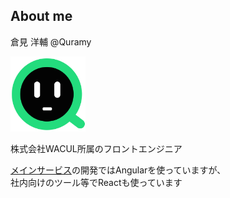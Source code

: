 ##  About me

倉見 洋輔 @Quramy
<a href="https://twitter.com/quramy" style="color:inherit;font-size:larger" target="_blank"><span class="fa fa-twitter-square"></span> </a>
<a href="https://github.com/Quramy" style="color:inherit;font-size:larger" target="_blank"><span class="fa fa-github-square"></span></a>

<img src="/resources/images/myProf.png" alt="" class="no-frame" style="width:120px">

<p class="smaller">
株式会社WACUL所属のフロントエンジニア
<a href=""></a>
</p>
<p class="smaller">

<a href="https://wacul-ai.com" target="_blank">メインサービス</a>の開発ではAngularを使っていますが、<br>
社内向けのツール等でReactも使っています
</p>

